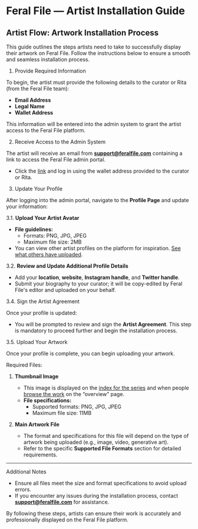 # Feral File — Artist Installation Guide
## Artist Flow: Artwork Installation Process

This guide outlines the steps artists need to take to successfully display their artwork on Feral File. Follow the instructions below to ensure a smooth and seamless installation process.

1. Provide Required Information

To begin, the artist must provide the following details to the curator or Rita (from the Feral File team):

- **Email Address**
- **Legal Name**
- **Wallet Address**

This information will be entered into the admin system to grant the artist access to the Feral File platform.

2. Receive Access to the Admin System

The artist will receive an email from **[support@feralfile.com](mailto:support@feralfile.com)** containing a link to access the Feral File admin portal.

- Click the [link](https://profile.feralfile.com/) and log in using the wallet address provided to the curator or Rita.

3. Update Your Profile

After logging into the admin portal, navigate to the **Profile Page** and update your information:

3.1. **Upload Your Artist Avatar**
   - **File guidelines:**
     - Formats: PNG, JPG, JPEG
     - Maximum file size: 2MB
   - You can view other artist profiles on the platform for inspiration. [See what others have uploaded](https://feralfile.com/explore/artists?&sortBy=recent).

3.2. **Review and Update Additional Profile Details**
   - Add your **location**, **website**, **Instagram handle**, and **Twitter handle**.
   - Submit your biography to your curator; it will be copy-edited by Feral File's editor and uploaded on your behalf.

3.4. Sign the Artist Agreement

Once your profile is updated:

- You will be prompted to review and sign the **Artist Agreement**. This step is mandatory to proceed further and begin the installation process.

3.5. Upload Your Artwork

Once your profile is complete, you can begin uploading your artwork.

Required Files:

1. **Thumbnail Image**
   - This image is displayed on the [index for the series](https://feralfile.com/exhibitions/graph-8vs/series/fictional-lullaby-pe1?viewMode=Grid) and when people [browse the work](https://feralfile.com/exhibitions/graph-8vs?tab=Collect#1) on the “overview” page.
   - **File specifications:**
     - Supported formats: PNG, JPG, JPEG
     - Maximum file size: 11MB

2. **Main Artwork File**
   - The format and specifications for this file will depend on the type of artwork being uploaded (e.g., image, video, generative art).
   - Refer to the specific **Supported File Formats** section for detailed requirements.

---

Additional Notes

- Ensure all files meet the size and format specifications to avoid upload errors.
- If you encounter any issues during the installation process, contact **[support@feralfile.com](mailto:support@feralfile.com)** for assistance.

By following these steps, artists can ensure their work is accurately and professionally displayed on the Feral File platform.
